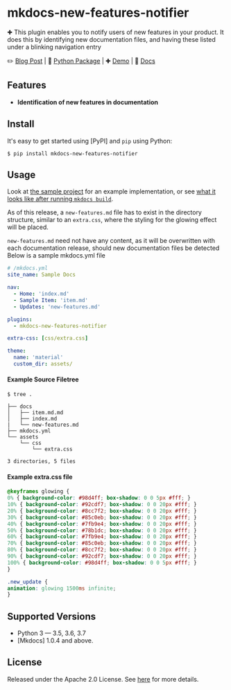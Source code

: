 # mkdocs-new-features-notifier


✚ This plugin enables you to notify users of new features in your product. It does this by identifying new documentation files, and having these listed under a blinking navigation entry

✏️ [Blog Post]() | 🐍 [Python Package](https://pypi.org/project/mkdocs-new-features-notifier/) | ✚ [Demo]() | 📕 [Docs]()

## Features

- **Identification of new features in documentation** 

## Install

It's easy to get started using [PyPI] and `pip` using Python:

```terminal
$ pip install mkdocs-new-features-notifier
```

## Usage

Look at [the sample project]() for an example implementation, or see [what it looks like after running `mkdocs build`]().

As of this release, a `new-features.md` file has to exist in the directory structure, similar to an `extra.css`, where the styling for the glowing effect will be placed.

`new-features.md` need not have any content, as it will be overwritten with each documentation release, should new documentation files be detected
Below is a sample mkdocs.yml file
```yaml
# /mkdocs.yml
site_name: Sample Docs

nav:
  - Home: 'index.md'
  - Sample Item: 'item.md'
  - Updates: 'new-features.md'

plugins:
  - mkdocs-new-features-notifier

extra-css: [css/extra.css]

theme:
  name: 'material'
  custom_dir: assets/

```

#### Example Source Filetree

```terminal
$ tree .

├── docs
│   ├── item.md.md
│   ├── index.md
|   └── new-features.md 
├── mkdocs.yml
└── assets
    └── css
        └── extra.css

3 directories, 5 files
```

#### Example extra.css file

```css
@keyframes glowing {
0% { background-color: #98d4ff; box-shadow: 0 0 5px #fff; }
10% { background-color: #92cdf7; box-shadow: 0 0 20px #fff; }
20% { background-color: #8cc7f2; box-shadow: 0 0 20px #fff; }
30% { background-color: #85c0eb; box-shadow: 0 0 20px #fff; }
40% { background-color: #7fb9e4; box-shadow: 0 0 20px #fff; }
50% { background-color: #78b1dc; box-shadow: 0 0 20px #fff; }
60% { background-color: #7fb9e4; box-shadow: 0 0 20px #fff; }
70% { background-color: #85c0eb; box-shadow: 0 0 20px #fff; }
80% { background-color: #8cc7f2; box-shadow: 0 0 20px #fff; }
90% { background-color: #92cdf7; box-shadow: 0 0 20px #fff; }
100% { background-color: #98d4ff; box-shadow: 0 0 5px #fff; }
}

.new_update {
animation: glowing 1500ms infinite;
}
```

## Supported Versions

- Python 3 &mdash; 3.5, 3.6, 3.7
- [Mkdocs] 1.0.4 and above.

## License

Released under the Apache 2.0 License. See [here](./LICENSE) for more details.


